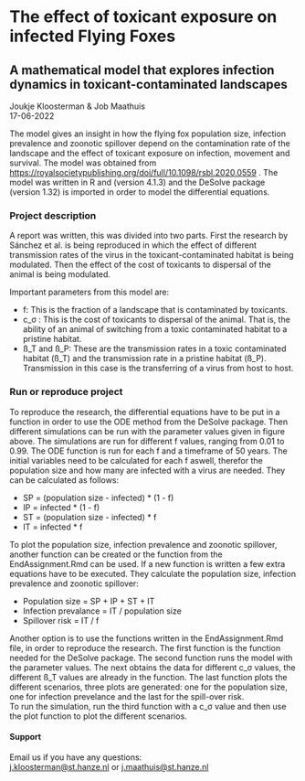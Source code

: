 # The effect of toxicant exposure on infected Flying Foxes
## A mathematical model that explores infection dynamics in toxicant-contaminated landscapes
Joukje Kloosterman & Job Maathuis  
17-06-2022

The model gives an insight in how the flying fox population size, infection prevalence and zoonotic spillover depend on the contamination rate of the landscape and the effect of toxicant exposure on infection, movement and survival. The model was obtained from https://royalsocietypublishing.org/doi/full/10.1098/rsbl.2020.0559 . The model was written in R and (version 4.1.3) and the DeSolve package (version 1.32) is imported in order to model the differential equations.

### Project description
A report was written, this was divided into two parts. First the research by Sánchez et al. is being reproduced in which the effect of different transmission rates of the virus in the toxicant-contaminated habitat is being modulated. Then the effect of the cost of toxicants to dispersal of the animal is being modulated.

Important parameters from this model are:
- f: This is the fraction of a landscape that is contaminated by toxicants.
- c_σ : This is the cost of toxicants to dispersal of the animal. That is, the ability of an animal of switching from a toxic contaminated habitat to a pristine habitat.
- ß_T and ß_P: These are the transmission rates in a toxic contaminated habitat (ß_T) and the transmission rate in a pristine habitat (ß_P). Transmission in this case is the transferring of a virus from host to host. 

### Run or reproduce project
To reproduce the research, the differential equations have to be put in a function in order to use the ODE method from the DeSolve package. Then different simulations can be run with the parameter values given in figure above. The simulations are run for different f values, ranging from 0.01 to 0.99. The ODE function is run for each f and a timeframe of 50 years. The initial variables need to be calculated for each f aswell, therefor the population size and how many are infected with a virus are needed. They can be calculated as follows:

- SP = (population size - infected) * (1 - f)  
- IP = infected * (1 - f)  
- ST = (population size - infected) * f  
- IT = infected * f  

To plot the population size, infection prevalence and zoonotic spillover, another function can be created or the function from the EndAssignment.Rmd can be used. If a new function is written a few extra equations have to be executed. They calculate the population size, infection prevalence and zoonotic spillover:

- Population size = SP + IP + ST + IT
- Infection prevalance = IT / population size
- Spillover risk = IT / f

Another option is to use the functions written in the EndAssignment.Rmd file, in order to reproduce the research. The first function is the function needed for the DeSolve package. The second function runs the model with the parameter values. The next obtains the data for different c_σ values, the different ß_T values are already in the function. The last function plots the different scenarios, three plots are generated: one for the population size, one for infection prevelance and the last for the spill-over risk.  
To run the simulation, run the third function with a c_σ value and then use the plot function to plot the different scenarios. 

#### Support
Email us if you have any questions:  
j.kloosterman@st.hanze.nl or j.maathuis@st.hanze.nl
